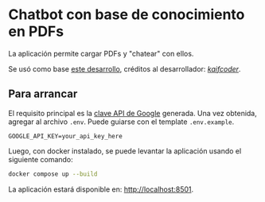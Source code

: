 # Chatbot con base de conocimiento en PDFs

La aplicación permite cargar PDFs y "chatear" con ellos.

Se usó como base [este desarrollo](https://github.com/kaifcoder/gemini_multipdf_chat), créditos al desarrollador: *[kaifcoder](https://github.com/kaifcoder)*.

## Para arrancar

El requisito principal es la [clave API de Google](https://ai.google.dev/) generada. Una vez obtenida, agregar al archivo `.env`.
Puede guiarse con el template `.env.example`.

```.env
GOOGLE_API_KEY=your_api_key_here
```
Luego, con docker instalado, se puede levantar la aplicación usando el siguiente comando:

```bash
docker compose up --build
```

La aplicación estará disponible en: <http://localhost:8501>.